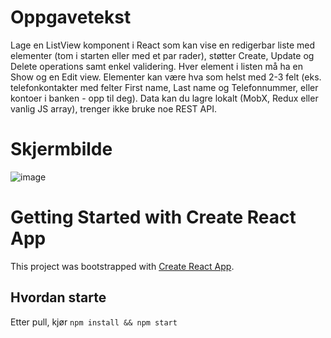 # Oppgavetekst
Lage en ListView komponent i React som kan vise en redigerbar liste med elementer (tom i starten eller med et par rader), støtter Create, Update og Delete operations samt enkel validering.
Hver element i listen må ha en Show og en Edit view. Elementer kan være hva som helst med 2-3 felt (eks. telefonkontakter med felter First name, Last name og Telefonnummer, eller kontoer i banken - opp til deg).
Data kan du lagre lokalt (MobX, Redux eller vanlig JS array), trenger ikke bruke noe REST API.

# Skjermbilde
![image](https://user-images.githubusercontent.com/33099664/135357667-35d80332-8c2f-4a2c-8846-23067f80957c.png)


# Getting Started with Create React App

This project was bootstrapped with [Create React App](https://github.com/facebook/create-react-app).

## Hvordan starte

Etter pull, kjør `npm install && npm start`

